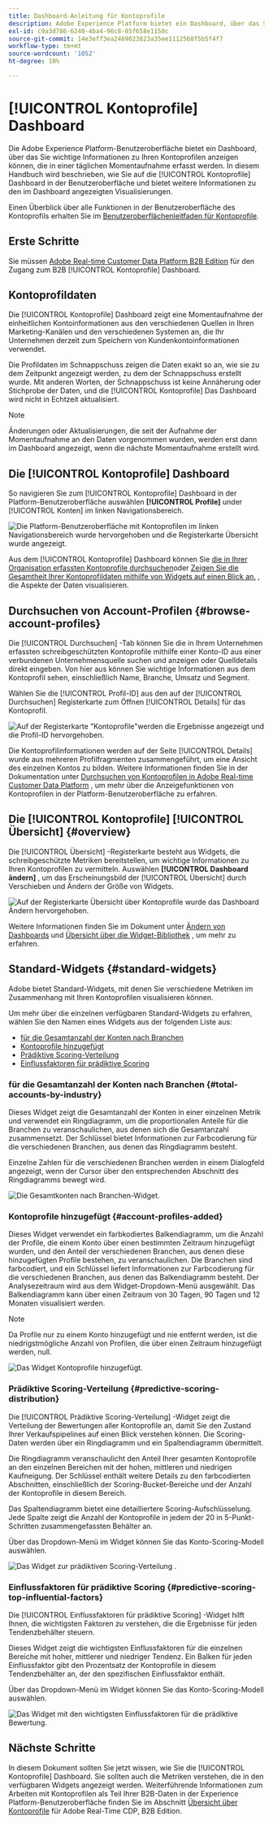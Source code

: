 ```yaml
---
title: Dashboard-Anleitung für Kontoprofile
description: Adobe Experience Platform bietet ein Dashboard, über das Sie wichtige Informationen zu den B2B-Kontoprofilen Ihres Unternehmens anzeigen können.
exl-id: c9a3d786-6240-4ba4-96c8-05f658e1150c
source-git-commit: 14e3eff3ea2469023823a35ee1112568f5b5f4f7
workflow-type: tm+mt
source-wordcount: '1052'
ht-degree: 10%

---
```


# [!UICONTROL Kontoprofile] Dashboard

Die Adobe Experience Platform-Benutzeroberfläche bietet ein Dashboard, über das Sie wichtige Informationen zu Ihren Kontoprofilen anzeigen können, die in einer täglichen Momentaufnahme erfasst werden. In diesem Handbuch wird beschrieben, wie Sie auf die [!UICONTROL Kontoprofile] Dashboard in der Benutzeroberfläche und bietet weitere Informationen zu den im Dashboard angezeigten Visualisierungen.

Einen Überblick über alle Funktionen in der Benutzeroberfläche des Kontoprofils erhalten Sie im [Benutzeroberflächenleitfaden für Kontoprofile](../../rtcdp/accounts/account-profile-ui-guide.md).

## Erste Schritte

Sie müssen [Adobe Real-time Customer Data Platform B2B Edition](../../rtcdp/b2b-overview.md) für den Zugang zum B2B [!UICONTROL Kontoprofile] Dashboard.

## Kontoprofildaten

Die [!UICONTROL Kontoprofile] Dashboard zeigt eine Momentaufnahme der einheitlichen Kontoinformationen aus den verschiedenen Quellen in Ihren Marketing-Kanälen und den verschiedenen Systemen an, die Ihr Unternehmen derzeit zum Speichern von Kundenkontoinformationen verwendet.

Die Profildaten im Schnappschuss zeigen die Daten exakt so an, wie sie zu dem Zeitpunkt angezeigt werden, zu dem der Schnappschuss erstellt wurde. Mit anderen Worten, der Schnappschuss ist keine Annäherung oder Stichprobe der Daten, und die [!UICONTROL Kontoprofile] Das Dashboard wird nicht in Echtzeit aktualisiert.

>[!NOTE]
>
>Änderungen oder Aktualisierungen, die seit der Aufnahme der Momentaufnahme an den Daten vorgenommen wurden, werden erst dann im Dashboard angezeigt, wenn die nächste Momentaufnahme erstellt wird.

## Die [!UICONTROL Kontoprofile] Dashboard

So navigieren Sie zum [!UICONTROL Kontoprofile] Dashboard in der Platform-Benutzeroberfläche auswählen **[!UICONTROL Profile]** under [!UICONTROL Konten] im linken Navigationsbereich.

![Die Platform-Benutzeroberfläche mit Kontoprofilen im linken Navigationsbereich wurde hervorgehoben und die Registerkarte Übersicht wurde angezeigt.](../images/account-profiles/account-profiles-dashboard.png)

Aus dem [!UICONTROL Kontoprofile] Dashboard können Sie [die in Ihrer Organisation erfassten Kontoprofile durchsuchen](#browse-account-profiles)oder [Zeigen Sie die Gesamtheit Ihrer Kontoprofildaten mithilfe von Widgets auf einen Blick an.](#standard-widgets) , die Aspekte der Daten visualisieren.

## Durchsuchen von Account-Profilen {#browse-account-profiles}

Die [!UICONTROL Durchsuchen] -Tab können Sie die in Ihrem Unternehmen erfassten schreibgeschützten Kontoprofile mithilfe einer Konto-ID aus einer verbundenen Unternehmensquelle suchen und anzeigen oder Quelldetails direkt eingeben. Von hier aus können Sie wichtige Informationen aus dem Kontoprofil sehen, einschließlich Name, Branche, Umsatz und Segment.

Wählen Sie die [!UICONTROL Profil-ID] aus den auf der [!UICONTROL Durchsuchen] Registerkarte zum Öffnen [!UICONTROL Details] für das Kontoprofil.

![Auf der Registerkarte &quot;Kontoprofile&quot;werden die Ergebnisse angezeigt und die Profil-ID hervorgehoben.](../images/account-profiles/account-profiles-browse-tab.png)

Die Kontoprofilinformationen werden auf der Seite [!UICONTROL Details] wurde aus mehreren Profilfragmenten zusammengeführt, um eine Ansicht des einzelnen Kontos zu bilden. Weitere Informationen finden Sie in der Dokumentation unter [Durchsuchen von Kontoprofilen in Adobe Real-time Customer Data Platform](../../rtcdp/accounts/account-profile-ui-guide.md#browse-account-profiles) , um mehr über die Anzeigefunktionen von Kontoprofilen in der Platform-Benutzeroberfläche zu erfahren.

## Die [!UICONTROL Kontoprofile] [!UICONTROL Übersicht] {#overview}

Die [!UICONTROL Übersicht] -Registerkarte besteht aus Widgets, die schreibgeschützte Metriken bereitstellen, um wichtige Informationen zu Ihren Kontoprofilen zu vermitteln. Auswählen **[!UICONTROL Dashboard ändern]** , um das Erscheinungsbild der [!UICONTROL Übersicht] durch Verschieben und Ändern der Größe von Widgets.

![Auf der Registerkarte Übersicht über Kontoprofile wurde das Dashboard Ändern hervorgehoben.](../images/account-profiles/modify-dashboard.png)

Weitere Informationen finden Sie im Dokument unter [Ändern von Dashboards](../customize/modify.md) und [Übersicht über die Widget-Bibliothek](../customize/widget-library.md) , um mehr zu erfahren.

## Standard-Widgets {#standard-widgets}

Adobe bietet Standard-Widgets, mit denen Sie verschiedene Metriken im Zusammenhang mit Ihren Kontoprofilen visualisieren können.

Um mehr über die einzelnen verfügbaren Standard-Widgets zu erfahren, wählen Sie den Namen eines Widgets aus der folgenden Liste aus:

* [ für die Gesamtanzahl der Konten nach Branchen](#total-accounts-by-industry)
* [Kontoprofile hinzugefügt](#account-profiles-added)
* [Prädiktive Scoring-Verteilung](#predictive-scoring-distribution)
* [Einflussfaktoren für prädiktive Scoring](#predictive-scoring-top-influential-factors)

###  für die Gesamtanzahl der Konten nach Branchen {#total-accounts-by-industry}

Dieses Widget zeigt die Gesamtanzahl der Konten in einer einzelnen Metrik und verwendet ein Ringdiagramm, um die proportionalen Anteile für die Branchen zu veranschaulichen, aus denen sich die Gesamtanzahl zusammensetzt. Der Schlüssel bietet Informationen zur Farbcodierung für die verschiedenen Branchen, aus denen das Ringdiagramm besteht.

Einzelne Zahlen für die verschiedenen Branchen werden in einem Dialogfeld angezeigt, wenn der Cursor über den entsprechenden Abschnitt des Ringdiagramms bewegt wird.

![Die Gesamtkonten nach Branchen-Widget.](../images/account-profiles/total-accounts-by-industry-widget.png)

### Kontoprofile hinzugefügt {#account-profiles-added}

Dieses Widget verwendet ein farbkodiertes Balkendiagramm, um die Anzahl der Profile, die einem Konto über einen bestimmten Zeitraum hinzugefügt wurden, und den Anteil der verschiedenen Branchen, aus denen diese hinzugefügten Profile bestehen, zu veranschaulichen. Die Branchen sind farbcodiert, und ein Schlüssel liefert Informationen zur Farbcodierung für die verschiedenen Branchen, aus denen das Balkendiagramm besteht. Der Analysezeitraum wird aus dem Widget-Dropdown-Menü ausgewählt. Das Balkendiagramm kann über einen Zeitraum von 30 Tagen, 90 Tagen und 12 Monaten visualisiert werden.

>[!NOTE]
>
>Da Profile nur zu einem Konto hinzugefügt und nie entfernt werden, ist die niedrigstmögliche Anzahl von Profilen, die über einen Zeitraum hinzugefügt werden, null.

![Das Widget Kontoprofile hinzugefügt.](../images/account-profiles/accounts-profiles-added-widget.png)

### Prädiktive Scoring-Verteilung {#predictive-scoring-distribution}

Die [!UICONTROL Prädiktive Scoring-Verteilung] -Widget zeigt die Verteilung der Bewertungen aller Kontoprofile an, damit Sie den Zustand Ihrer Verkaufspipelines auf einen Blick verstehen können. Die Scoring-Daten werden über ein Ringdiagramm und ein Spaltendiagramm übermittelt.

Die Ringdiagramm veranschaulicht den Anteil Ihrer gesamten Kontoprofile an den einzelnen Bereichen mit der hohen, mittleren und niedrigen Kaufneigung. Der Schlüssel enthält weitere Details zu den farbcodierten Abschnitten, einschließlich der Scoring-Bucket-Bereiche und der Anzahl der Kontoprofile in diesem Bereich.

Das Spaltendiagramm bietet eine detailliertere Scoring-Aufschlüsselung. Jede Spalte zeigt die Anzahl der Kontoprofile in jedem der 20 in 5-Punkt-Schritten zusammengefassten Behälter an.

Über das Dropdown-Menü im Widget können Sie das Konto-Scoring-Modell auswählen.

![Das Widget zur prädiktiven Scoring-Verteilung .](../images/account-profiles/predictive-scoring-distribution.png)

### Einflussfaktoren für prädiktive Scoring {#predictive-scoring-top-influential-factors}

Die [!UICONTROL Einflussfaktoren für prädiktive Scoring] -Widget hilft Ihnen, die wichtigsten Faktoren zu verstehen, die die Ergebnisse für jeden Tendenzbehälter steuern.

Dieses Widget zeigt die wichtigsten Einflussfaktoren für die einzelnen Bereiche mit hoher, mittlerer und niedriger Tendenz. Ein Balken für jeden Einflussfaktor gibt den Prozentsatz der Kontoprofile in diesem Tendenzbehälter an, der den spezifischen Einflussfaktor enthält.

Über das Dropdown-Menü im Widget können Sie das Konto-Scoring-Modell auswählen.

![Das Widget mit den wichtigsten Einflussfaktoren für die prädiktive Bewertung.](../images/account-profiles/predictive-scoring-top-influential-factors.png)

## Nächste Schritte

In diesem Dokument sollten Sie jetzt wissen, wie Sie die [!UICONTROL Kontoprofile] Dashboard. Sie sollten auch die Metriken verstehen, die in den verfügbaren Widgets angezeigt werden. Weiterführende Informationen zum Arbeiten mit Kontoprofilen als Teil Ihrer B2B-Daten in der Experience Platform-Benutzeroberfläche finden Sie im Abschnitt [Übersicht über Kontoprofile](../../rtcdp/accounts/account-profile-overview.md) für Adobe Real-Time CDP, B2B Edition.
